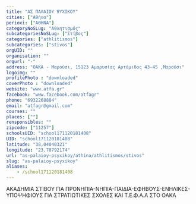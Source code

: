 ```yaml
---
title: "ΑΣ ΠΑΛΑΙΟΥ ΨΥΧΙΚΟΥ"
cities: ["Αθήνα"]
perioxi: ["ΑΘΗΝΑ"]
categoryNoSLug: "Αθλητισμός"
subcategoriesNoSLug: ["Στίβος"]
categories: ["athlitismos"]
subcategories: ["stivos"]
orgUID: ""
organisation: ""
orgurl: "-"
address: "OAKA - Μαρούσι, 15123 Αμαρυσίας Αρτέμιδος 43-45 ,Μαρούσι"
logoimg: ""
profilePhoto : "downloaded"
coverPhoto : "downloaded"
website: "www.atfa.gr"
facebook: "www.facebook.com/atfagr"
phone: "6932268884"
email: "atfagr@gmail.com"
courses: ""
places: [""]
rensponsibles: ""
zipcode: ["11257"]
schoolsUID: "school171120181408"
UID: "school171120181408"
latitude: "38,04040321"
longitude: "23,78792174"
url: "as-palaioy-psyxikoy/athina/athlitismos/stivos"
slug: "as-palaioy-psyxikoy"
aliases:
    - /school171120181408
---
```



ΑΚΑΔΗΜΙΑ ΣΤΙΒΟΥ ΓΙΑ ΠΡΟΝΗΠΙΑ-ΝΗΠΙΑ-ΠΑΙΔΙΑ-ΕΦΗΒΟΥΣ-ΕΝΗΛΙΚΕΣ-ΥΠΟΨΗΦΙΟΥΣ ΓΙΑ ΣΤΡΑΤΙΩΤΙΚΕΣ ΣΧΟΛΕΣ ΚΑΙ Τ.Ε.Φ.Α.Α ΣΤΟ ΟΑΚΑ

